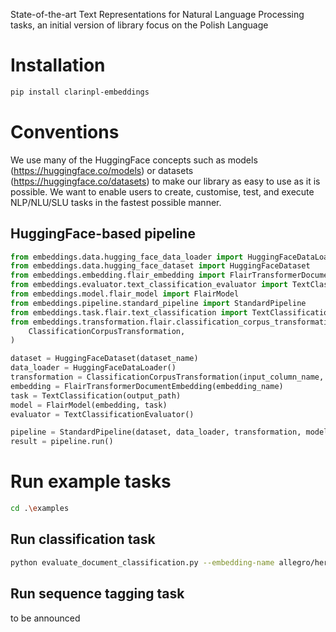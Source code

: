 State-of-the-art Text Representations for Natural Language Processing tasks, an initial version of library focus on the Polish Language

# Installation

```bash
pip install clarinpl-embeddings
```

# Conventions

We use many of the HuggingFace concepts such as models (https://huggingface.co/models) or  datasets (https://huggingface.co/datasets) to make our library as easy to use as it is possible. We want to enable users to create, customise, test, and execute NLP/NLU/SLU tasks in the fastest possible manner.

## HuggingFace-based pipeline

```python
from embeddings.data.hugging_face_data_loader import HuggingFaceDataLoader
from embeddings.data.hugging_face_dataset import HuggingFaceDataset
from embeddings.embedding.flair_embedding import FlairTransformerDocumentEmbedding
from embeddings.evaluator.text_classification_evaluator import TextClassificationEvaluator
from embeddings.model.flair_model import FlairModel
from embeddings.pipeline.standard_pipeline import StandardPipeline
from embeddings.task.flair.text_classification import TextClassification
from embeddings.transformation.flair.classification_corpus_transformation import (
    ClassificationCorpusTransformation,
)

dataset = HuggingFaceDataset(dataset_name)
data_loader = HuggingFaceDataLoader()
transformation = ClassificationCorpusTransformation(input_column_name, target_column_name)
embedding = FlairTransformerDocumentEmbedding(embedding_name)
task = TextClassification(output_path)
model = FlairModel(embedding, task)
evaluator = TextClassificationEvaluator()

pipeline = StandardPipeline(dataset, data_loader, transformation, model, evaluator)
result = pipeline.run()
```

# Run example tasks

```bash
cd .\examples
```

## Run classification task

```bash
python evaluate_document_classification.py --embedding-name allegro/herbert-base-cased --dataset-name clarin-pl/polemo2-official --input-column-name text --target-column-name target
```

## Run sequence tagging task

to be announced

